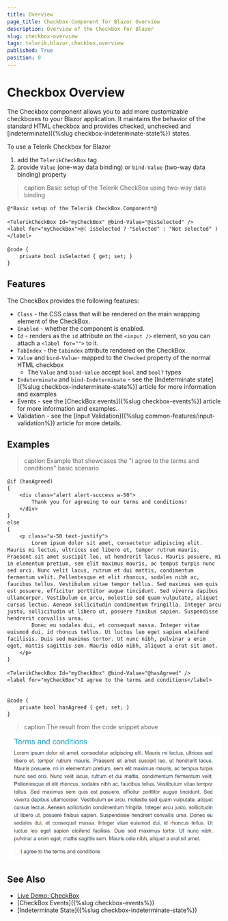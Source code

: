 ```yaml
---
title: Overview
page_title: Checkbox Component for Blazor Overview
description: Overview of the Checkbox for Blazor
slug: checkbox-overview
tags: telerik,blazor,checkbox,overview
published: True
position: 0
---
```


# Checkbox Overview

The Checkbox component allows you to add more customizable checkboxes to your Blazor application. It maintains the behavior of the standard HTML checkbox and provides checked, unchecked and [indeterminate]({%slug checkbox-indeterminate-state%}) states.

To use a Telerik Checkbox for Blazor

1. add the `TelerikCheckBox` tag
1. provide `Value` (one-way data binding) or `bind-Value` (two-way data binding) property


>caption Basic setup of the Telerik CheckBox using two-way data binding

````CSHTML
@*Basic setup of the Telerik CheckBox Component*@

<TelerikCheckBox Id="myCheckBox" @bind-Value="@isSelected" />
<label for="myCheckBox">@( isSelected ? "Selected" : "Not selected" )</label>

@code {
    private bool isSelected { get; set; }
}
````

## Features

The CheckBox provides the following features:

* `Class` - the CSS class that will be rendered on the main wrapping element of the CheckBox.
* `Enabled` - whether the component is enabled.
* `Id` - renders as the `id` attribute on the `<input />` element, so you can attach a `<label for="">` to it.
* `TabIndex` - the `tabindex` attribute rendered on the CheckBox.
* `Value` and `bind-Value`- mapped to the `Checked` property of the normal HTML checkbox
  * The `Value` and `bind-Value` accept `bool` and `bool?` types
* `Indeterminate` and `bind-Indeterminate` - see the [Indeterminate state]({%slug checkbox-indeterminate-state%}) article for more information and examples
* Events - see the [CheckBox events]({%slug checkbox-events%}) article for more information and examples.
* Validation - see the [Input Validation]({%slug common-features/input-validation%}) article for more details.

## Examples

>caption Example that showcases the "I agree to the terms and conditions" basic scenario

````CSHTML
@if (hasAgreed)
{
    <div class="alert alert-success w-50">
        Thank you for agreeing to our terms and conditions!
    </div>
}
else
{
    <p class="w-50 text-justify">
        Lorem ipsum dolor sit amet, consectetur adipiscing elit. Mauris mi lectus, ultrices sed libero et, tempor rutrum mauris. Praesent sit amet suscipit leo, ut hendrerit lacus. Mauris posuere, mi in elementum pretium, sem elit maximus mauris, ac tempus turpis nunc sed orci. Nunc velit lacus, rutrum et dui mattis, condimentum fermentum velit. Pellentesque et elit rhoncus, sodales nibh ac, faucibus tellus. Vestibulum vitae tempor tellus. Sed maximus sem quis est posuere, efficitur porttitor augue tincidunt. Sed viverra dapibus ullamcorper. Vestibulum ex arcu, molestie sed quam vulputate, aliquet cursus lectus. Aenean sollicitudin condimentum fringilla. Integer arcu justo, sollicitudin ut libero ut, posuere finibus sapien. Suspendisse hendrerit convallis urna.
        Donec eu sodales dui, et consequat massa. Integer vitae euismod dui, id rhoncus tellus. Ut luctus leo eget sapien eleifend facilisis. Duis sed maximus tortor. Ut nunc nibh, pulvinar a enim eget, mattis sagittis sem. Mauris odio nibh, aliquet a erat sit amet.
    </p>
}

<TelerikCheckBox Id="myCheckBox" @bind-Value="@hasAgreed" />
<label for="myCheckBox">I agree to the terms and conditions</label>


@code {
    private bool hasAgreed { get; set; }
}
````
>caption The result from the code snippet above

![screenshot to showcase checkbox with bind-Indeterminate](images/checkbox-two-way-data-bind.gif)


## See Also

* [Live Demo: CheckBox](https://demos.telerik.com/blazor-ui/checkbox/overview)
* [CheckBox Events]({%slug checkbox-events%})
* [Indeterminate State]({%slug checkbox-indeterminate-state%})
